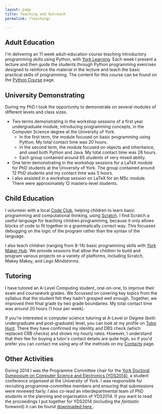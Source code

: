```yaml
---
layout: page
title: Teaching and Outreach
permalink: /teaching/

---
```


Adult Education
---------------
I'm delivering an 11 week adult-education course teaching introductory programming skills using Python, with [York Learning](http://yorklearning.org.uk/). Each week  I present a lecture and then guide the students through Python programming exercises designed to reinforce the material in the lecture and teach the basic practical skills of programming. The content for this course can be found on the [Python Course](/python/) page.

University Demonstrating
------------------------

During my PhD I took the opportunity to demonstrate on several modules of different levels and class sizes.

* Two terms demonstrating in the workshop sessions of a first year undergraduate module, introducing programming concepts, in the Computer Science degree at the University of York.
  - In the first term, the module focused on basic programming using Python. My total contact time was 20 hours.
  - In the second term, the module focused on objects and inheritance, and used both Python and Java. My total contact time was 28 hours.
  - Each group contained around 65 students of very mixed ability.
* One term demonstrating in the workshop sessions for a LaTeX module for PhD students at the University of York. The group contained around 12 PhD students and my contact time was 5 hours.
* I also assisted in a workshop session on LaTeX for an MSc module. There were approximately 12 masters-level students.


Child Education
---------

I volunteer with a local [Code Club](https://www.codeclub.org.uk), helping children to learn basic programming and computational thinking, using [Scratch](https://scratch.mit.edu/about). I find Scratch a useful language for teaching children programming, because it only allows blocks of code to fit together in a grammatically correct way. This focusses debugging on the _logic_ of the program rather than the syntax of the language.

I also teach children (ranging from 8-14) basic programming skills with [York Maker Hub](www.yorkmakerhub.com). We provide sessions that allow the children to build and program various projects on a variety of platforms, including Scratch, Makey Makey, and Lego Mindstorms.


Tutoring
--------

I have tutored an A-Level Computing student, one-on-one, to improve their exam and coursework grades. We focussed on covering key topics from the syllabus that the student felt they hadn't grasped well enough. Together, we improved their final grade by two grade boundaries. My total contact time was around 20 hours (1 hour per week).

If you're interested in computer science tutoring at A-Level or Degree (both undergraduate and post-graduate) level, you can look at my profile on [Tutor Hunt](https://www.tutorhunt.com/users/6208346247672/). There they have confirmed my identity and DBS check (which replaced CRB checks) and shows my hourly rates. However, I understand that their fee for buying a tutor's contact details are quite high, so if you'd prefer you can contact me using any of the methods on my [Contacts](/contact) page.

Other Activities
----------------

During 2014 I was the Programme Committee chair for the [York Doctoral Symposium on Computer Science and Electronics (YDS2014)](https://www.cs.york.ac.uk/yds/yds2014/), a student conference organised at the University of York. I was responsible for recruiting programme-committee members and ensuring that submissions were reviewed fairly. I also co-lead an interdepartmental team of PhD students in the planning and organisation of YDS2014. If you want to read the proceedings I put together for YDS2014 (including the _fantastic_ foreword) it can be found <a href="https://www.cs.york.ac.uk/ftpdir/reports/2014/YCS/494/YCS-2014-494.pdf" download> downloaded here </a>.

